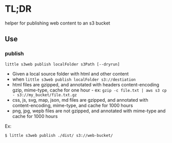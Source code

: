 # TL;DR

helper for publishing web content to an s3 bucket

## Use

### publish

```
little s3web publish localFolder s3Path [--dryrun]
```

* Given a local source folder with html and other content
* when `little s3web publish localFolder s3://destiation`
* html files are gzipped, and annotated with headers content-encoding gzip, mime-type, cache for one hour - ex: `gzip -c file.txt | aws s3 cp - s3://my_bucket/file.txt.gz`
* css, js, svg, map, json, md files are gzipped, and annotated with content-encoding, mime-type, and cache for 1000 hours
* png, jpg, wepb files are not gzipped, and annotated with mime-type and cache for 1000 hours

Ex:
```
$ little s3web publish ./dist/ s3://web-bucket/
```
